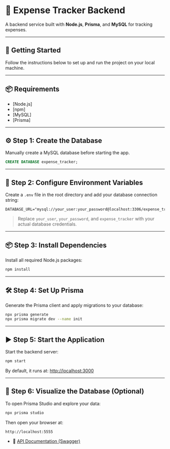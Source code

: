 # 🧾 Expense Tracker Backend

A backend service built with **Node.js**, **Prisma**, and **MySQL** for tracking expenses.

---

## 🚀 Getting Started

Follow the instructions below to set up and run the project on your local machine.

---

## 📦 Requirements

- [Node.js]
- [npm]
- [MySQL]
- [Prisma]

---

## ⚙️ Step 1: Create the Database

Manually create a MySQL database before starting the app.

```sql
CREATE DATABASE expense_tracker;
```

---

## 🔐 Step 2: Configure Environment Variables

Create a `.env` file in the root directory and add your database connection string:

```env
DATABASE_URL="mysql://your_user:your_password@localhost:3306/expense_tracker"
```

> Replace `your_user`, `your_password`, and `expense_tracker` with your actual database credentials.

---

## 📦 Step 3: Install Dependencies

Install all required Node.js packages:

```bash
npm install
```

---

## 🛠️ Step 4: Set Up Prisma

Generate the Prisma client and apply migrations to your database:

```bash
npx prisma generate
npx prisma migrate dev --name init
```

---

## ▶️ Step 5: Start the Application

Start the backend server:

```bash
npm start
```

By default, it runs at: [http://localhost:3000](http://localhost:3000)

---

## 🧪 Step 6: Visualize the Database (Optional)

To open Prisma Studio and explore your data:

```bash
npx prisma studio
```

Then open your browser at:

```
http://localhost:5555
```
- 📘 [API Documentation (Swagger)](https://app.swaggerhub.com/apis-docs/YOUSSRBARAKAT22/Expense-Tracker/1.0.0)